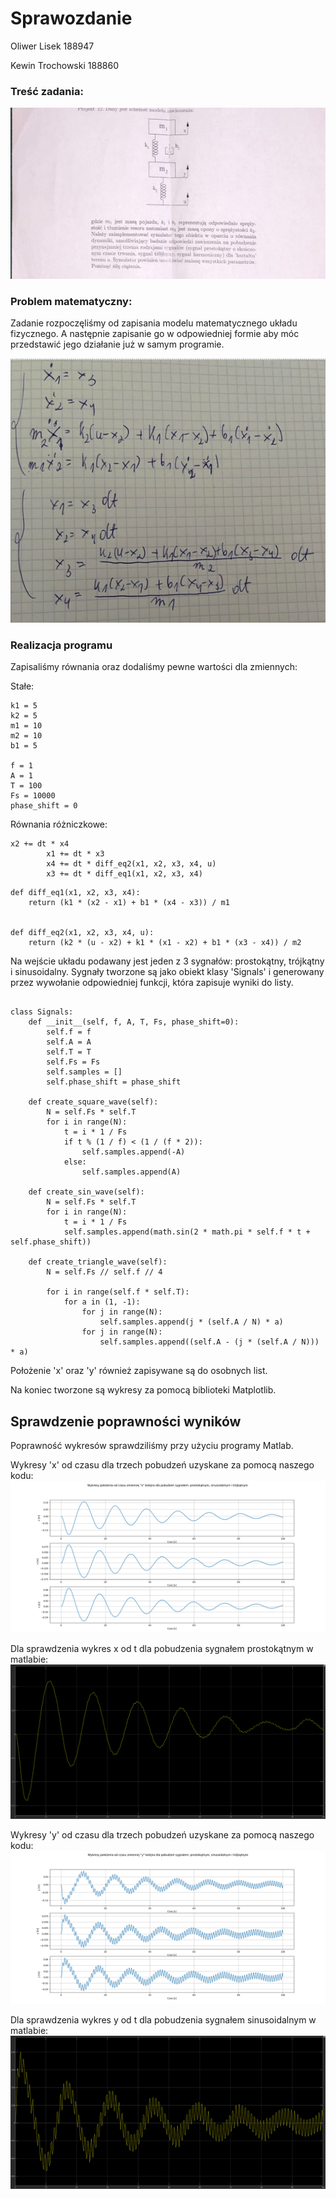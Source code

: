 # Sprawozdanie 

Oliwer Lisek 188947 

Kewin Trochowski 188860 

### Treść zadania:
![img_1.png](img_1.png)

### Problem matematyczny:
Zadanie rozpoczęliśmy od zapisania modelu matematycznego układu fizycznego. A następnie zapisanie go w odpowiedniej formie aby móc przedstawić jego działanie już w samym programie.

![img_2.png](img_2.png)

### Realizacja programu 

Zapisaliśmy równania oraz dodaliśmy pewne wartości dla zmiennych: 

Stałe:
```
k1 = 5
k2 = 5
m1 = 10
m2 = 10
b1 = 5

f = 1
A = 1
T = 100
Fs = 10000
phase_shift = 0
```

Równania różniczkowe:
```
x2 += dt * x4
        x1 += dt * x3
        x4 += dt * diff_eq2(x1, x2, x3, x4, u)
        x3 += dt * diff_eq1(x1, x2, x3, x4)
```
```
def diff_eq1(x1, x2, x3, x4):
    return (k1 * (x2 - x1) + b1 * (x4 - x3)) / m1


def diff_eq2(x1, x2, x3, x4, u):
    return (k2 * (u - x2) + k1 * (x1 - x2) + b1 * (x3 - x4)) / m2
```

Na wejście układu podawany jest jeden z 3 sygnałów: prostokątny, trójkątny i sinusoidalny.
Sygnały tworzone są jako obiekt klasy 'Signals' i generowany przez wywołanie odpowiedniej funkcji, która zapisuje wyniki do listy.

```commandline

class Signals:
    def __init__(self, f, A, T, Fs, phase_shift=0):
        self.f = f
        self.A = A
        self.T = T
        self.Fs = Fs
        self.samples = []
        self.phase_shift = phase_shift

    def create_square_wave(self):
        N = self.Fs * self.T
        for i in range(N):
            t = i * 1 / Fs
            if t % (1 / f) < (1 / (f * 2)):
                self.samples.append(-A)
            else:
                self.samples.append(A)

    def create_sin_wave(self):
        N = self.Fs * self.T
        for i in range(N):
            t = i * 1 / Fs
            self.samples.append(math.sin(2 * math.pi * self.f * t + self.phase_shift))

    def create_triangle_wave(self):
        N = self.Fs // self.f // 4

        for i in range(self.f * self.T):
            for a in (1, -1):
                for j in range(N):
                    self.samples.append(j * (self.A / N) * a)
                for j in range(N):
                    self.samples.append((self.A - (j * (self.A / N))) * a)
```

Położenie 'x' oraz 'y' również zapisywane są do osobnych list.

Na koniec tworzone są wykresy za pomocą biblioteki Matplotlib.

## Sprawdzenie poprawności wyników

Poprawność wykresów sprawdziliśmy przy użyciu programy Matlab.

Wykresy 'x' od czasu dla trzech pobudzeń uzyskane za pomocą naszego kodu:
![img_5.png](img_5.png)

Dla sprawdzenia wykres x od t dla pobudzenia sygnałem prostokątnym w matlabie:
![img_4.png](img_4.png)

Wykresy 'y' od czasu dla trzech pobudzeń uzyskane za pomocą naszego kodu:
![img_6.png](img_6.png)

Dla sprawdzenia wykres y od t dla pobudzenia sygnałem sinusoidalnym w matlabie:
![img_8.png](img_8.png)
